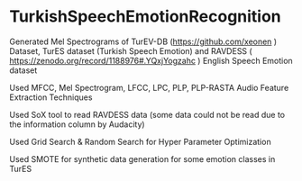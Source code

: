 # TurkishSpeechEmotionRecognition
Generated Mel Spectrograms of TurEV-DB (https://github.com/xeonen ) Dataset, TurES dataset (Turkish Speech Emotion) and RAVDESS ( https://zenodo.org/record/1188976#.YQxjYogzahc ) English Speech Emotion dataset


Used MFCC, Mel Spectrogram, LFCC, LPC, PLP, PLP-RASTA Audio Feature Extraction Techniques

Used SoX tool to read RAVDESS data (some data could not be read due to the information column by Audacity)

Used Grid Search & Random Search for Hyper Parameter Optimization

Used SMOTE for synthetic data generation for some emotion classes in TurES
